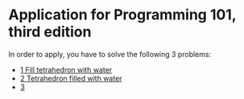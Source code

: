 # Application for Programming 101, third edition

In order to apply, you have to solve the following 3 problems:

- [1 Fill tetrahedron with water](https://github.com/HackBulgaria/Programming101-3/blob/master/Application/1-Fill-tetrahedron-with-water.md)
- [2 Tetrahedron filled with water](https://github.com/HackBulgaria/Programming101-3/blob/master/Application/2-Tetrahedron-filled-with-water.md)
- [3](https://github.com/HackBulgaria/Programming101-3/blob/master/Application/3-Caesar-cipher.md)
